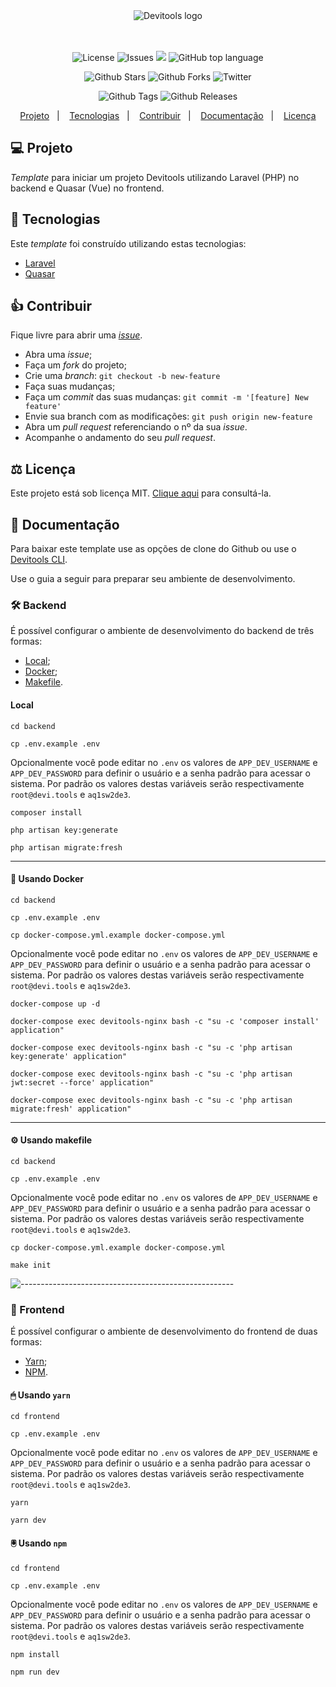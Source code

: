 <div align="center">
  <img alt="Devitools logo" src="https://devi.tools/images/logo-horizontal.png" />
</div>
<br>
<br>
<p align="center">
  <a href="#" style="text-decoration: none">
    <img alt="License" src="https://img.shields.io/github/license/devitools/starter-kit?color=34CB79" />
  </a>
  <a href="https://github.com/devitools/starter-kit/issues" style="text-decoration: none" target="_blank">
    <img alt="Issues" src="https://img.shields.io/github/issues/devitools/starter-kit?color=34CB79" />
  </a>
    <a href="https://github.com/devitools/starter-kit/graphs/contributors" style="text-decoration: none" target="_blank">
    <img src="https://img.shields.io/github/contributors/devitools/starter-kit?color=34CB79" />
  </a>
  <a href="#" style="text-decoration: none">
    <img alt="GitHub top language" src="https://img.shields.io/github/languages/top/devitools/starter-kit?color=34CB79" />
  </a>
</p>

<p align="center">
  <a href="https://github.com/devitools/starter-kit/stargazers" style="text-decoration: none" target="_blank">
    <img alt="Github Stars" src="https://img.shields.io/github/stars/devitools/starter-kit?style=social" />
  </a>
  <a href="https://github.com/devitools/starter-kit/network/members" style="text-decoration: none" target="_blank">
    <img alt="Github Forks" src="https://img.shields.io/github/forks/devitools/starter-kit?style=social" />
  </a>
  <a href="https://twitter.com/devitools" style="text-decoration: none" target="_blank">
    <img alt="Twitter" src="https://img.shields.io/twitter/follow/devitools?label=Twitter&style=social" />
  </a>
</p>

<p align="center">
  <a href="https://github.com/devitools/starter-kit/tags" style="text-decoration: none" target="_blank">
    <img alt="Github Tags" src="https://img.shields.io/github/v/tag/devitools/starter-kit.svg?logo=github" />
  </a>
  <a href="https://github.com/devitools/starter-kit/releases" style="text-decoration: none" target="_blank">
    <img alt="Github Releases" src="https://img.shields.io/github/last-commit/devitools/starter-kit.svg?label=Updated&logo=github&maxAge=600" />
  </a>
</p>

<p align="center">
 <a href="#-projeto">Projeto</a>&nbsp;&nbsp;&nbsp;|&nbsp;&nbsp;&nbsp;
  <a href="#-tecnologias">Tecnologias</a>&nbsp;&nbsp;&nbsp;|&nbsp;&nbsp;&nbsp;
  <a href="#-contribuir">Contribuir</a>&nbsp;&nbsp;&nbsp;|&nbsp;&nbsp;&nbsp;
  <a href="#+1-documentacao">Documentação</a>&nbsp;&nbsp;&nbsp;|&nbsp;&nbsp;&nbsp;
  <a href="#memo-licença">Licença</a>
</p>

## 💻 Projeto

_Template_ para iniciar um projeto Devitools utilizando Laravel (PHP) no backend e Quasar (Vue) no frontend.

## 🚀 Tecnologias

Este _template_ foi construído utilizando estas tecnologias:

- [Laravel](https://laravel.com)
- [Quasar](https://quasar.dev)

## 👍 Contribuir

Fique livre para abrir uma [_issue_](https://github.com/devitools/starter-kit/issues).

- Abra uma _issue_;
- Faça um _fork_ do projeto;
- Crie uma _branch_: `git checkout -b new-feature`
- Faça suas mudanças;
- Faça um _commit_ das suas mudanças: `git commit -m '[feature] New feature'`
- Envie sua branch com as modificações: `git push origin new-feature`
- Abra um _pull request_ referenciando o nº da sua _issue_.
- Acompanhe o andamento do seu _pull request_.

## ⚖ Licença

Este projeto está sob licença MIT. [Clique aqui](./LICENSE.md) para consultá-la.

## 📝 Documentação

Para baixar este template use as opções de clone do Github ou use o [Devitools CLI](https://github.com/devitools/cli).

Use o guia a seguir para preparar seu ambiente de desenvolvimento.

### 🛠 Backend

É possível configurar o ambiente de desenvolvimento do backend de três formas:
  - [Local](#-local);
  - [Docker](#-usando-docker);
  - [Makefile](#-usando-makefile).

#### Local

```shell
cd backend
```

```shell
cp .env.example .env
```
Opcionalmente você pode editar no `.env` os valores de `APP_DEV_USERNAME` e `APP_DEV_PASSWORD` para definir o usuário e a senha padrão para acessar o sistema.
Por padrão os valores destas variáveis serão respectivamente `root@devi.tools` e `aq1sw2de3`.

```shell
composer install
```

```shell
php artisan key:generate
```

```shell
php artisan migrate:fresh
```
---
#### 🐋 Usando Docker

```shell
cd backend
```

```shell
cp .env.example .env
```

```shell
cp docker-compose.yml.example docker-compose.yml
```
Opcionalmente você pode editar no `.env` os valores de `APP_DEV_USERNAME` e `APP_DEV_PASSWORD` para definir o usuário e a senha padrão para acessar o sistema.
Por padrão os valores destas variáveis serão respectivamente `root@devi.tools` e `aq1sw2de3`.
```shell
docker-compose up -d
```

```shell
docker-compose exec devitools-nginx bash -c "su -c 'composer install' application"
```

```shell
docker-compose exec devitools-nginx bash -c "su -c 'php artisan key:generate' application"
```

```shell
docker-compose exec devitools-nginx bash -c "su -c 'php artisan jwt:secret --force' application"
```

```shell
docker-compose exec devitools-nginx bash -c "su -c 'php artisan migrate:fresh' application"
```

---
#### ⚙ Usando makefile

```shell
cd backend
```
```shell
cp .env.example .env
```
Opcionalmente você pode editar no `.env` os valores de `APP_DEV_USERNAME` e `APP_DEV_PASSWORD` para definir o usuário e a senha padrão para acessar o sistema.
Por padrão os valores destas variáveis serão respectivamente `root@devi.tools` e `aq1sw2de3`.
```shell
cp docker-compose.yml.example docker-compose.yml
```
```shell
make init
```

![-----------------------------------------------------](https://raw.githubusercontent.com/andreasbm/readme/master/assets/lines/water.png)
### 🎨 Frontend

É possível configurar o ambiente de desenvolvimento do frontend de duas formas:
- [Yarn](#-usando-yarn);
- [NPM](#-usando-npm).

#### 🖱 Usando `yarn`

```shell
cd frontend
```
```shell
cp .env.example .env
```
Opcionalmente você pode editar no `.env` os valores de `APP_DEV_USERNAME` e `APP_DEV_PASSWORD` para definir o usuário e a senha padrão para acessar o sistema.
Por padrão os valores destas variáveis serão respectivamente `root@devi.tools` e `aq1sw2de3`.
```shell
yarn
```
```shell
yarn dev
```

#### 🖲 Usando `npm`

```shell
cd frontend
```
```shell
cp .env.example .env
```
Opcionalmente você pode editar no `.env` os valores de `APP_DEV_USERNAME` e `APP_DEV_PASSWORD` para definir o usuário e a senha padrão para acessar o sistema.
Por padrão os valores destas variáveis serão respectivamente `root@devi.tools` e `aq1sw2de3`.
```shell
npm install
```
```shell
npm run dev
```
